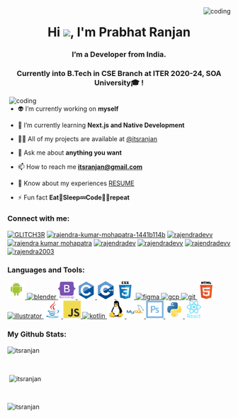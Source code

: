 <img align="right" alt="coding" src="https://4.bp.blogspot.com/-6vGvy4vCcvE/Xdcwnaf7XzI/AAAAAAAANZM/Io2mm8SXjmUVCo60byOn-XpLUpn54nizACLcBGAsYHQ/s1600/image1.gif" width =auto >
<h1 align="center">Hi 
  <img src="https://www.google.com/url?sa=i&url=https%3A%2F%2Fandroid-developers.googleblog.com%2F2019%2F11%2Four-panel-of-experts-for.html&psig=AOvVaw3Tub2UAzzNFNF8kmtbXKDp&ust=1666884076390000&source=images&cd=vfe&ved=0CA0QjRxqFwoTCNCo_JuZ_voCFQAAAAAdAAAAABAE" width="30px">, I'm Prabhat Ranjan</h1>

<h3 align="center">I’m a Developer from India.</h3>
<h3 align="center">Currently into B.Tech in CSE Branch at ITER 2020-24, SOA University🎓 !</h3>
<img align="right" alt="coding" src="https://camo.githubusercontent.com/cae12fddd9d6982901d82580bdf321d81fb299141098ca1c2d4891870827bf17/68747470733a2f2f6d69726f2e6d656469756d2e636f6d2f6d61782f313336302f302a37513379765349765f7430696f4a2d5a2e676966" width ="500px">




- 👽 I’m currently working on **myself**

- 🌱 I’m currently learning **Next.js and Native Development**

- 👨‍💻 All of my projects are available at [@itsranjan](https://github.com/itsranjan)

- 💬 Ask me about **anything you want**

- 📫 How to reach me [**itsranjan@gmail.com**](itsranjann@gmail.com)

- 📄 Know about my experiences [RESUME](#)

- ⚡ Fun fact **Eat🍴Sleep💤Code👨‍💻repeat**

<h3 align="left">Connect with me:</h3>
<p align="left">
<a href="https://twitter.com/GLlTCH3R" target="blank"><img align="center" src="https://raw.githubusercontent.com/rahuldkjain/github-profile-readme-generator/master/src/images/icons/Social/twitter.svg" alt="GLlTCH3R" height="30" width="40" /></a>
<a href="https://linkedin.com/in/rajendra-kumar-mohapatra-1441b114b" target="blank"><img align="center" src="https://raw.githubusercontent.com/rahuldkjain/github-profile-readme-generator/master/src/images/icons/Social/linked-in-alt.svg" alt="rajendra-kumar-mohapatra-1441b114b" height="30" width="40" /></a>
<a href="https://instagram.com/rajendradevv" target="blank"><img align="center" src="https://raw.githubusercontent.com/rahuldkjain/github-profile-readme-generator/master/src/images/icons/Social/instagram.svg" alt="rajendradevv" height="30" width="40" /></a>
<a href="https://www.youtube.com/channel/UCzIoI5D8RTf9a_67I_BmfvQ" target="blank"><img align="center" src="https://raw.githubusercontent.com/rahuldkjain/github-profile-readme-generator/master/src/images/icons/Social/youtube.svg" alt="rajendra kumar mohapatra" height="30" width="40" /></a>
<a href="https://www.codechef.com/users/rajendradev" target="blank"><img align="center" src="https://cdn.jsdelivr.net/npm/simple-icons@3.1.0/icons/codechef.svg" alt="rajendradev" height="30" width="40" /></a>
<a href="https://www.hackerrank.com/rajendradevv" target="blank"><img align="center" src="https://raw.githubusercontent.com/rahuldkjain/github-profile-readme-generator/master/src/images/icons/Social/hackerrank.svg" alt="rajendradevv" height="30" width="40" /></a>
<a href="https://www.leetcode.com/rajendradevv" target="blank"><img align="center" src="https://raw.githubusercontent.com/rahuldkjain/github-profile-readme-generator/master/src/images/icons/Social/leet-code.svg" alt="rajendradevv" height="30" width="40" /></a>
<a href="https://auth.geeksforgeeks.org/user/rajendra2003" target="blank"><img align="center" src="https://raw.githubusercontent.com/rahuldkjain/github-profile-readme-generator/master/src/images/icons/Social/geeks-for-geeks.svg" alt="rajendra2003" height="30" width="40" /></a>
</p>

<h3 align="left">Languages and Tools:</h3>
<p align="left"> <a href="https://developer.android.com" target="_blank" rel="noreferrer">
<img src="https://raw.githubusercontent.com/devicons/devicon/master/icons/android/android-original-wordmark.svg" alt="android" width="40" height="40"/> </a> <a href="https://www.blender.org/" target="_blank" rel="noreferrer">
<img src="https://download.blender.org/branding/community/blender_community_badge_white.svg" alt="blender" width="40" height="40"/> </a> <a href="https://getbootstrap.com" target="_blank" rel="noreferrer"> 
<img src="https://raw.githubusercontent.com/devicons/devicon/master/icons/bootstrap/bootstrap-plain-wordmark.svg" alt="bootstrap" width="40" height="40"/> </a> <a href="https://www.cprogramming.com/" target="_blank" rel="noreferrer">
<img src="https://raw.githubusercontent.com/devicons/devicon/master/icons/c/c-original.svg" alt="c" width="40" height="40"/> </a> <a href="https://www.w3schools.com/cpp/" target="_blank" rel="noreferrer"> 
<img src="https://raw.githubusercontent.com/devicons/devicon/master/icons/cplusplus/cplusplus-original.svg" alt="cplusplus" width="40" height="40"/> </a> <a href="https://www.w3schools.com/css/" target="_blank" rel="noreferrer"> 
<img src="https://raw.githubusercontent.com/devicons/devicon/master/icons/css3/css3-original-wordmark.svg" alt="css3" width="40" height="40"/> </a> <a href="https://www.figma.com/" target="_blank" rel="noreferrer"> <img src="https://www.vectorlogo.zone/logos/figma/figma-icon.svg" alt="figma" width="40" height="40"/> </a> <a href="https://cloud.google.com" target="_blank" rel="noreferrer"> <img src="https://www.vectorlogo.zone/logos/google_cloud/google_cloud-icon.svg" alt="gcp" width="40" height="40"/> </a> <a href="https://git-scm.com/" target="_blank" rel="noreferrer"> <img src="https://www.vectorlogo.zone/logos/git-scm/git-scm-icon.svg" alt="git" width="40" height="40"/> </a> <a href="https://www.w3.org/html/" target="_blank" rel="noreferrer"> <img src="https://raw.githubusercontent.com/devicons/devicon/master/icons/html5/html5-original-wordmark.svg" alt="html5" width="40" height="40"/> </a> <a href="https://www.adobe.com/in/products/illustrator.html" target="_blank" rel="noreferrer"> <img src="https://www.vectorlogo.zone/logos/adobe_illustrator/adobe_illustrator-icon.svg" alt="illustrator" width="40" height="40"/> </a> <a href="https://www.java.com" target="_blank" rel="noreferrer"> <img src="https://raw.githubusercontent.com/devicons/devicon/master/icons/java/java-original.svg" alt="java" width="40" height="40"/> </a> <a href="https://developer.mozilla.org/en-US/docs/Web/JavaScript" target="_blank" rel="noreferrer"> <img src="https://raw.githubusercontent.com/devicons/devicon/master/icons/javascript/javascript-original.svg" alt="javascript" width="40" height="40"/> </a> <a href="https://kotlinlang.org" target="_blank" rel="noreferrer"> <img src="https://www.vectorlogo.zone/logos/kotlinlang/kotlinlang-icon.svg" alt="kotlin" width="40" height="40"/> </a> <a href="https://www.linux.org/" target="_blank" rel="noreferrer"> <img src="https://raw.githubusercontent.com/devicons/devicon/master/icons/linux/linux-original.svg" alt="linux" width="40" height="40"/> </a> <a href="https://www.mysql.com/" target="_blank" rel="noreferrer"> <img src="https://raw.githubusercontent.com/devicons/devicon/master/icons/mysql/mysql-original-wordmark.svg" alt="mysql" width="40" height="40"/> </a> <a href="https://www.photoshop.com/en" target="_blank" rel="noreferrer"> <img src="https://raw.githubusercontent.com/devicons/devicon/master/icons/photoshop/photoshop-line.svg" alt="photoshop" width="40" height="40"/> </a> <a href="https://www.python.org" target="_blank" rel="noreferrer"> <img src="https://raw.githubusercontent.com/devicons/devicon/master/icons/python/python-original.svg" alt="python" width="40" height="40"/> </a> <a href="https://reactjs.org/" target="_blank" rel="noreferrer"> <img src="https://raw.githubusercontent.com/devicons/devicon/master/icons/react/react-original-wordmark.svg" alt="react" width="40" height="40"/> </a> </p>

<h3 align="left">My Github Stats:</h3>
<p align="centre"><img align="center" src="https://github-readme-stats.vercel.app/api/top-langs?username=itsranjan&show_icons=true&locale=en&layout=compact" alt="itsranjan" /></p>
<br>

<p align="centre">&nbsp;<img align="center" src="https://github-readme-stats.vercel.app/api?username=itsranjan&show_icons=true&locale=en" alt="itsranjan" /></p>
<br>
<p align="centre"><img align="center" src="https://github-readme-streak-stats.herokuapp.com/?user=itsranjan&" alt="itsranjan" /></p>
<br>

